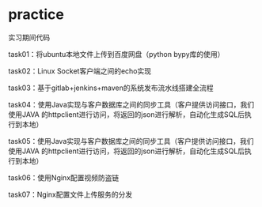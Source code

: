# practice
实习期间代码

task01：将ubuntu本地文件上传到百度网盘（python bypy库的使用）


task02：Linux Socket客户端之间的echo实现


task03：基于gitlab+jenkins+maven的系统发布流水线搭建全流程


task04：使用Java实现与客户数据库之间的同步工具（客户提供访问接口，我们使用JAVA 的httpclient进行访问，将返回的json进行解析，自动化生成SQL后执行到本地）

task05：使用Java实现与客户数据库之间的同步工具（客户提供访问接口，我们使用JAVA 的httpclient进行访问，将返回的json进行解析，自动化生成SQL后执行到本地）

task06：使用Nginx配置视频防盗链

task07：Nginx配置文件上传服务的分发